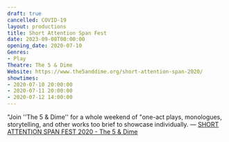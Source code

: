 ```yaml
---
draft: true
cancelled: COVID-19
layout: productions
title: Short Attention Span Fest
date: 2023-09-08T00:00:00
opening_date: 2020-07-10
Genres: 
- Play
Theatre: The 5 & Dime
Website: https://www.the5anddime.org/short-attention-span-2020/
showtimes:
- 2020-07-10 20:00:00
- 2020-07-11 20:00:00
- 2020-07-12 14:00:00
---
```

"Join ''The 5 & Dime'' for a whole weekend of "one-act plays, monologues, storytelling, and other works too brief to showcase individually. — [SHORT ATTENTION SPAN FEST 2020 - The 5 & Dime](https://www.the5anddime.org/short-attention-span-2020/)
